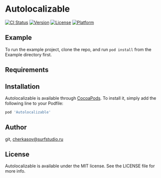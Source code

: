 # Autolocalizable

[![CI Status](https://img.shields.io/travis/git/Autolocalizable.svg?style=flat)](https://travis-ci.org/git/Autolocalizable)
[![Version](https://img.shields.io/cocoapods/v/Autolocalizable.svg?style=flat)](https://cocoapods.org/pods/Autolocalizable)
[![License](https://img.shields.io/cocoapods/l/Autolocalizable.svg?style=flat)](https://cocoapods.org/pods/Autolocalizable)
[![Platform](https://img.shields.io/cocoapods/p/Autolocalizable.svg?style=flat)](https://cocoapods.org/pods/Autolocalizable)

## Example

To run the example project, clone the repo, and run `pod install` from the Example directory first.

## Requirements

## Installation

Autolocalizable is available through [CocoaPods](https://cocoapods.org). To install
it, simply add the following line to your Podfile:

```ruby
pod 'Autolocalizable'
```

## Author

git, cherkasov@surfstudio.ru

## License

Autolocalizable is available under the MIT license. See the LICENSE file for more info.

